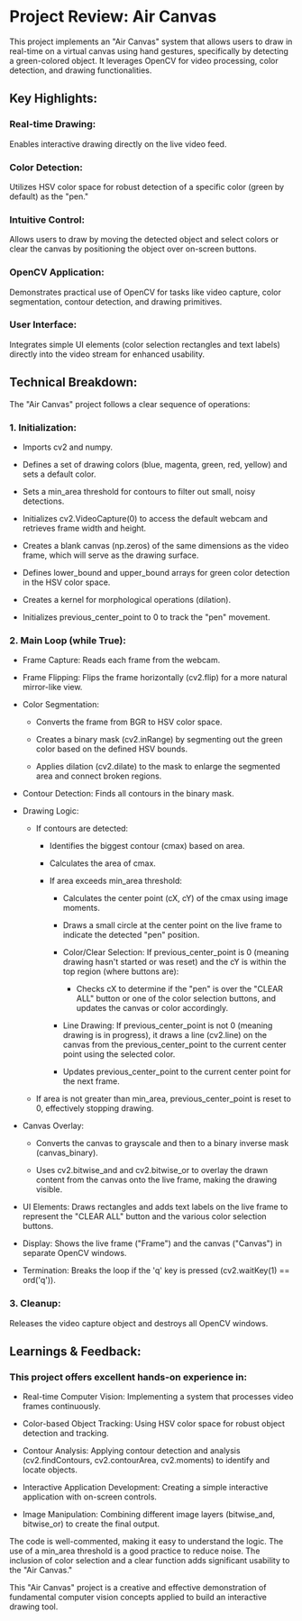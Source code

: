 # Project Review: Air Canvas

This project implements an "Air Canvas" system that allows users to draw in real-time on a virtual canvas using hand gestures, specifically by detecting a green-colored object. It leverages OpenCV for video processing, color detection, and drawing functionalities.


## Key Highlights:

### Real-time Drawing: 
Enables interactive drawing directly on the live video feed.

### Color Detection: 
Utilizes HSV color space for robust detection of a specific color (green by default) as the "pen."

### Intuitive Control: 
Allows users to draw by moving the detected object and select colors or clear the canvas by positioning the object over on-screen buttons.

### OpenCV Application: 
Demonstrates practical use of OpenCV for tasks like video capture, color segmentation, contour detection, and drawing primitives.

### User Interface: 
Integrates simple UI elements (color selection rectangles and text labels) directly into the video stream for enhanced usability.

## Technical Breakdown:
The "Air Canvas" project follows a clear sequence of operations:

### 1. Initialization:

- Imports cv2 and numpy.

- Defines a set of drawing colors (blue, magenta, green, red, yellow) and sets a default color.

- Sets a min_area threshold for contours to filter out small, noisy detections.

- Initializes cv2.VideoCapture(0) to access the default webcam and retrieves frame width and height.

- Creates a blank canvas (np.zeros) of the same dimensions as the video frame, which will serve as the drawing surface.

- Defines lower_bound and upper_bound arrays for green color detection in the HSV color space.

- Creates a kernel for morphological operations (dilation).

- Initializes previous_center_point to 0 to track the "pen" movement.

### 2. Main Loop (while True):

- Frame Capture: Reads each frame from the webcam.

- Frame Flipping: Flips the frame horizontally (cv2.flip) for a more natural mirror-like view.

- Color Segmentation:

   - Converts the frame from BGR to HSV color space.

   - Creates a binary mask (cv2.inRange) by segmenting out the green color based on the defined HSV bounds.

   - Applies dilation (cv2.dilate) to the mask to enlarge the segmented area and connect broken regions.

- Contour Detection: Finds all contours in the binary mask.

- Drawing Logic:

  - If contours are detected:

     - Identifies the biggest contour (cmax) based on area.

     - Calculates the area of cmax.

     - If area exceeds min_area threshold:

        - Calculates the center point (cX, cY) of the cmax using image moments.

        - Draws a small circle at the center point on the live frame to indicate the detected "pen" position.

        - Color/Clear Selection: If previous_center_point is 0 (meaning drawing hasn't started or was reset) and the cY is within the top region (where buttons are):

            - Checks cX to determine if the "pen" is over the "CLEAR ALL" button or one of the color selection buttons, and updates the canvas or color accordingly.

       - Line Drawing: If previous_center_point is not 0 (meaning drawing is in progress), it draws a line (cv2.line) on the canvas from the previous_center_point to the current center point using the selected color.

       - Updates previous_center_point to the current center point for the next frame.

   - If area is not greater than min_area, previous_center_point is reset to 0, effectively stopping drawing.

- Canvas Overlay:

   - Converts the canvas to grayscale and then to a binary inverse mask (canvas_binary).

   - Uses cv2.bitwise_and and cv2.bitwise_or to overlay the drawn content from the canvas onto the live frame, making the drawing visible.

- UI Elements: Draws rectangles and adds text labels on the live frame to represent the "CLEAR ALL" button and the various color selection buttons.

- Display: Shows the live frame ("Frame") and the canvas ("Canvas") in separate OpenCV windows.

- Termination: Breaks the loop if the 'q' key is pressed (cv2.waitKey(1) == ord('q')).

### 3. Cleanup: 
Releases the video capture object and destroys all OpenCV windows.

## Learnings & Feedback:

### This project offers excellent hands-on experience in:

- Real-time Computer Vision: Implementing a system that processes video frames continuously.

- Color-based Object Tracking: Using HSV color space for robust object detection and tracking.

- Contour Analysis: Applying contour detection and analysis (cv2.findContours, cv2.contourArea, cv2.moments) to identify and locate objects.

- Interactive Application Development: Creating a simple interactive application with on-screen controls.

- Image Manipulation: Combining different image layers (bitwise_and, bitwise_or) to create the final output.

The code is well-commented, making it easy to understand the logic. The use of a min_area threshold is a good practice to reduce noise. The inclusion of color selection and a clear function adds significant usability to the "Air Canvas."

This "Air Canvas" project is a creative and effective demonstration of fundamental computer vision concepts applied to build an interactive drawing tool.
